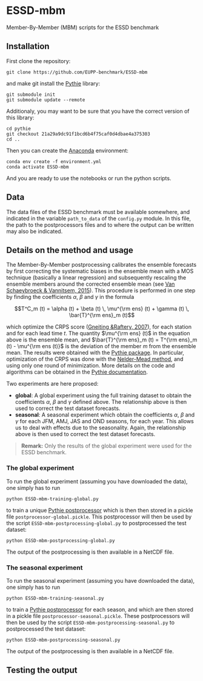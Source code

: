 # ESSD-mbm

Member-By-Member (MBM) scripts for the ESSD benchmark

## Installation

First clone the repository:

    git clone https://github.com/EUPP-benchmark/ESSD-mbm

and make git install the [Pythie](https://github.com/Climdyn/pythie) library:

    git submodule init
    git submodule update --remote
    
Additionaly, you may want to be sure that you have the correct version of this library:

    cd pythie
    git checkout 21a29a9dc91f1bcd6b4f75caf0d4dbae4a375303
    cd ..

Then you can create the [Anaconda](https://www.anaconda.com/) environment:

    conda env create -f environment.yml
    conda activate ESSD-mbm

And you are ready to use the notebooks or run the python scripts.

## Data

The data files of the ESSD benchmark must be available somewhere, and indicated in the variable `path_to_data` of the `config.py` module. In this file, the path to the postprocessors files and to where the output can be written may also be indicated.

## Details on the method and usage

The Member-By-Member postprocessing calibrates the ensemble forecasts by first correcting the systematic biases in the ensemble mean with a MOS technique (basically a linear regression) and subsequently rescaling the ensemble members around the corrected ensemble mean (see [Van Schaeybroeck & Vannitsem, 2015](https://doi.org/10.1002/qj.2397)). This procedure is performed in one step by finding the coefficients $\alpha$, $\beta$ and $\gamma$ in the formula

$$T^C_m (t) = \alpha (t) + \beta (t) \, \mu^{\rm ens} (t) + \gamma (t) \, \bar{T}^{\rm ens}_m (t)$$

which optimize the CRPS score ([Gneiting &Raftery, 2007](https://doi.org/10.1198/016214506000001437)), for each station and for each lead time $t$. The quantity $\mu^{\rm ens} (t)$ in the equation above is the ensemble mean, and $\bar{T}^{\rm ens}_m (t) = T^{\rm ens}_m (t) - \mu^{\rm ens (t)}$ is the deviation of the member $m$ from the ensemble mean. The results were obtained with the [Pythie package](https://github.com/Climdyn/pythie). In particular, optimization of the CRPS was done with the [Nelder-Mead method](https://docs.scipy.org/doc/scipy/reference/optimize.minimize-neldermead.html?highlight=nelder), and using only one round of minimization. More details on the code and algorithms can be obtained in the [Pythie documentation](https://pythie.readthedocs.io).

Two experiments are here proposed:

* **global**: A global experiment using the full training dataset to obtain the coefficients $\alpha$, $\beta$ and $\gamma$ defined above. The relationship above is then used to correct the test dataset forecasts.
* **seasonal**: A seasonal experiment which obtain the coefficients $\alpha$, $\beta$ and $\gamma$ for each JFM, AMJ, JAS and OND seasons, for each year. This allows us to deal with effects due to the seasonality. Again, the relationship above is then used to correct the test dataset forecasts.

> **Remark:**
> Only the results of the global experiment were used for the ESSD benchmark.

### The global experiment

To run the global experiment (assuming you have downloaded the data), one simply has to run

    python ESSD-mbm-training-global.py
    
to train a unique [Pythie postprocessor](https://pythie.readthedocs.io/en/latest/files/postprocessors/MBM.html) which is then then stored in a pickle file `postprocessor-global.pickle`. This postprocessor will then be used by the script `ESSD-mbm-postprocessing-global.py` to postprocessed the test dataset:

    python ESSD-mbm-postprocessing-global.py
    
The output of the postprocessing is then available in a NetCDF file.

### The seasonal experiment

To run the seasonal experiment (assuming you have downloaded the data), one simply has to run

    python ESSD-mbm-training-seasonal.py
    
to train a [Pythie postprocessor](https://pythie.readthedocs.io/en/latest/files/postprocessors/MBM.html) for each season, and which are then stored in a pickle file `postprocessor-seasonal.pickle`. These postprocessors will then be used by the script `ESSD-mbm-postprocessing-seasonal.py` to postprocessed the test dataset:

    python ESSD-mbm-postprocessing-seasonal.py
    
The output of the postprocessing is then available in a NetCDF file.


## Testing the output
